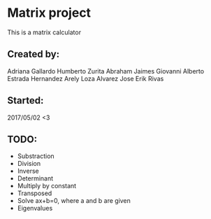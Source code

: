 Matrix project
==================================================

This is a matrix calculator


Created by:
-------------------------------
Adriana Gallardo
Humberto Zurita
Abraham Jaimes
Giovanni Alberto Estrada Hernandez
Arely Loza Alvarez
Jose Erik Rivas

Started:
-------------------------------
2017/05/02 <3


TODO:
-------------------------------
* Substraction
* Division
* Inverse
* Determinant
* Multiply by constant
* Transposed
* Solve ax+b=0, where a and b are given
* Eigenvalues

















